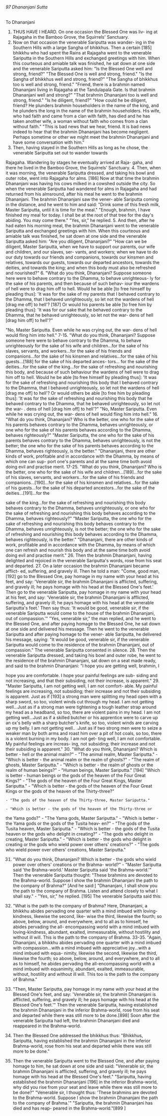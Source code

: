 ###### 97 Dhananjani Sutta

 To Dhananjani

1. THUS HAVE I HEARD. On one occasion the Blessed One was liv-
ing at Rajagaha in the Bamboo Grove, the Squirrels' Sanctuary.
2. Now on that occasion the venerable Sariputta was wander-
ing in the Southern Hills with a large Sangha of bhikkhus. Then a
certain [185] bhikkhu who had spent the Rains at Rajagaha went
to the venerable Sariputta in the Southern Hills and exchanged
greetings with him. When this courteous and amiable talk was
finished, he sat down at one side and the venerable Sariputta
asked him: "Is the Blessed One well and strong, friend?"
"The Blessed One is well and strong, friend."
"Is the Sangha of bhikkhus well and strong, friend?"
"The Sangha of bhikkhus too is well and strong, friend."
"Friend, there is a brahmin named Dhananjani living in
Rajagaha at the Tandulapala Gate. Is that brahmin Dhananjani
well and strong?"
"That brahmin Dhananjani too is well and strong, friend."
"Is he diligent, friend?"
"How could he be diligent, friend? He plunders brahmin
householders in the name of the king, and he plunders the long
in the name of the brahmin householders. His wife, who had
faith and came from a clan with faith, has died and he has taken
another wife, a woman without faith who comes from a clan
without faith."
"This is bad news that we hear, friend. It is bad news indeed
to hear that the brahmin Dhananjani has become negligent.
Perhaps sometime or other we might meet the brahmin
Dhananjani and have some conversation with him."
3. Then, having stayed in the Southern Hills as long as he
chose, the venerable Sariputta set out to wander towards

Rajagaha. Wandering by stages he eventually arrived at Raja-
gaha, and there he lived in the Bamboo Grove, the Squirrels'
Sanctuary.
4. Then, when it was morning, the venerable Sariputta
dressed, and taking his bowl and outer robe, went into Rajagaha
for alms. [186] Now at that time the brahmin Dhananjani was
having his cows milked in a cowshed outside the city. So when
the venerable Sariputta had wandered for alms in Rajagaha and
had returned from his almsround, after his meal he went to the
brahmin Dhananjani. The brahmin Dhananjani saw the vener-
able Sariputta coming in the distance, and he went to him and
said: "Drink some of this fresh milk, Master Sariputta, until it is
time for the meal."
"Enough, brahmin, I have finished my meal for today. I shall be
at the root of that tree for the day's abiding. You may come there."
"Yes, sir," he replied.
5. And then, after he had eaten his morning meal, the brahmin
Dhananjani went to the venerable Sariputta and exchanged
greetings with him. When this courteous and amiable talk was
finished, he sat down at one side and the venerable Sariputta
asked him: "Are you diligent, Dhananjani?"
"How can we be diligent, Master Sariputta, when we have to
support our parents, our wife and children, and our slaves, ser-
vants, and workers; when we have to do our duty towards our
friends and companions, towards our kinsmen and relatives,
towards our guests, towards our departed ancestors, towards
the deities, and towards the king; and when this body must also
be refreshed and nourished?"
6. "What do you think, Dhananjani? Suppose someone here
were to behave contrary to the Dhamma, to behave unrighteous-
ly for the sake of his parents, and then because of such behav-
iour the wardens of hell were to drag him off to hell. Would he
be able [to free himself by pleading thus]: 'It was for the sake of
my parents that I behaved contrary to the Dhamma, that I
behaved unrighteously, so let not the wardens of hell [drag me
off] to hell'? [187] Or would his parents be able [to free him by
pleading thus]: 'It was for our sake that he behaved contrary to
the Dhamma, that he behaved unrighteously, so let not the war-
dens of hell [drag him off] to hell'?"

"No, Master Sariputta. Even while he was crying out, the war-
dens of hell would fling him into hell."
7-15. "What do you think, Dhananjani? Suppose someone
here were to behave contrary to the Dhamma, to behave
unrighteously for the sake of his wife and children...for the sake
of his slaves, servants, and workers...for the sake of his friends
and companions...for the sake of his kinsmen and relatives...for
the sake of his guests...[188] for the sake of his departed ances-
tors... for the sake of the deities...for the sake of the king...for
the sake of refreshing and nourishing this body, and because of
such behaviour the wardens of hell were to drag him off to hell.
Would he be able [to free himself by pleading thus]: 'It was for
the sake of refreshing and nourishing this body that I behaved
contrary to the Dhamma, that I behaved unrighteously, so let
not the wardens of hell [drag me off] to hell'? Or would others
be able [to free him by pleading thus]: 'It was for the sake of
refreshing and nourishing this body that he behaved contrary to
the Dhamma, that he behaved unrighteously, so let not the war-
. dens of hell [drag him off] to hell'?"
"No, Master Sariputta. Even while he was crying out, the war-
dens of hell would fling him into hell."
16. "What do you think, Dhananjani? Who is the better, one
who for the sake of his parents behaves contrary to the Dhamma,
behaves unrighteously, or one who for the sake of his parents
behaves according to the Dhamma, behaves righteously?"
"Master Sariputta, the one who for the sake of his parents
behaves contrary to the Dhamma, behaves unrighteously, is not
the better; the one who for the sake of his parents behaves
according to the Dhamma, behaves righteously, is the better."
"Dhananjani, there are other kinds of work, profitable and in
accordance with the Dhamma, by means of which one can sup-
port one's parents and at the same time both avoid doing evil
and practise merit.
17-25. "What do you think, Dhananjani? Who is the better,
one who for the sake of his wife and children...[189]...for the
sake of his slaves, servants, and workers...for the sake of his
friends and companions...[190]...for the sake of his kinsmen
and relatives...for the sake of his guests...for the sake of his
departed ancestors...for the sake of the deities...[191]...for the

sake of the king...for the sake of refreshing and nourishing this
body behaves contrary to the Dhamma, behaves unrighteously,
or one who for the sake of refreshing and nourishing this body
behaves according to the Dhamma, behaves righteously?"
"Master Sariputta, the one who for the sake of refreshing and
nourishing this body behaves contrary to the Dhamma, behaves
unrighteously, is not the better; the one who for the sake of
refreshing and nourishing this body behaves according to the
Dhamma, behaves righteously, is the better."
"Dhananjani, there are other kinds of work, profitable and in
accordance with the Dhamma, by means of which one can
refresh and nourish this body and at the same time both avoid
doing evil and practise merit."
26. Then the brahmin Dhananjani, having delighted and
rejoiced in the venerable Sariputta's words, rose from his seat
and departed.
27. On a later occasion the brahmin Dhananjani became afflict-
ed, suffering, and gravely ill. Then he told a man: "Come, good
man, [192] go to the Blessed One, pay homage in my name with
your head at his feet, and say: 'Venerable sir, the brahmin
Dhananjani is afflicted, suffering, and gravely ill; he pays
homage with his head at the Blessed One's feet.' Then go to the
venerable Sariputta, pay homage in my name with your head at
his feet, and say: 'Venerable sir, the brahmin Dhananjani is
afflicted, suffering, and gravely ill; he pays homage with his
head at the venerable Sariputta's feet.' Then say thus: 'It would
be good, venerable sir, if the venerable Sariputta would come to
the house of the brahmin Dhananjani, out of compassion.'"
"Yes, venerable sir," the man replied, and he went to the
Blessed One, and after paying homage to the Blessed One, he sat
down at one side and delivered his message. Then he went to
the venerable Sariputta and after paying homage to the vener-
able Sariputta, he delivered his message, saying: "It would be
good, venerable sir, if the venerable Sariputta would come to the
residence of the brahmin Dhananjani, out of compassion." The
venerable Sariputta consented in silence.
28. Then the venerable Sariputta dressed, and taking his bowl
and outer robe, he went to the residence of the brahmin
Dhananjani, sat down on a seat made ready, and said to the
brahmin Dhananjani: "I hope you are getting well, brahmin, I

hope you are comfortable. I hope your painful feelings are sub-
siding and not increasing, and that their subsiding, not their
increase, is apparent."
29. "Master Sariputta, I am not getting well, I am not comfort-
able. My painful feelings are increasing, not subsiding; their
increase and not their subsiding is apparent. Just as if [193] a
strong man were splitting my head open with a sharp sword, so
too, violent winds cut through my head. I am not getting
well...Just as if a strong man were tightening a tough leather
strap around my head as a headband, so too, there are violent
pains in my head. I am not getting well...Just as if a skilled
butcher or his apprentice were to carve up an ox's belly with a
sharp butcher's knife, so too, violent winds are carving up my
belly. I am not getting well.. .Just as if two strong men were to
seize a weaker man by both arms and roast him over a pit of hot
coals, so too, there is a violent burning in my body. I am not get-
ting well, I am not comfortable. My painful feelings are increas-
ing, not subsiding; their increase and not their subsiding is
apparent."
30. "What do you think, Dhananjani? Which is better - hell or
the animal malm?" - "The animal realm, Master Sariputta." -
"Which is better - the animal realm or the realm of ghosts?" -
"The realm of ghosts, Master Sariputta." - "Which is better - the
realm of ghosts or the realm of human beings?" - "Human
beings, Master Sariputta." [194] "Which is better - human
beings or the gods of the heaven of the Four Great Kings?" -
"The gods of the heaven of the Four Great Kings, Master
Sariputta." - "Which is better - the gods of the heaven of the
Four Great Kings or the gods of the heaven of the Thirty-three?"

    - "The gods of the heaven of the Thirty-three, Master Sariputta."

    - "Which is better - the gods of the heaven of the Thirty-three or
the Yama gods?" - "The Yama gods, Master Sariputta." -
"Which is better - the Yama gods or the gods of the Tusita heav-
en?" - "The gods of the Tusita heaven, Master Sariputta." -
"Which is better - the gods of the Tusita heaven or the gods who
delight in creating?" - "The gods who delight in creating,
Master Sariputta." - "Which is better - the gods who delight in
creating or the gods who wield power over others' creations?" -
"The gods who wield power over others' creations, Master
Sariputta."

31. "What do you think, Dhananjani? Which is better - the
gods who wield power over others' creations or the Brahma-
world?" - "Master Sariputta said 'the Brahma-world.' Master
Sariputta said 'the Brahma-world.'"
Then the venerable Sariputta thought: "These brahmins are
devoted to the Brahma-world. Suppose I show the brahmin
Dhananjani the path to the company of Brahma?" [And he said:]
"Dhananjani, I shall show you the path to the company of
Brahma. Listen and attend closely to what I shall say." - "Yes,
sir," he replied. [195] The venerable Sariputta said this:
32. "What is the path to the company of Brahma? Here,
Dhananjani, a bhikkhu abides pervading one quarter with a
mind imbued with loving-kindness, likewise the second, like-
wise the third, likewise the fourth; so above, below, around, and
everywhere, and to all as to himself, he abides pervading the all-
encompassing world with a mind imbued with loving-kindness,
abundant, exalted, immeasurable, without hostility and without
ill will. This is the path to the company of Brahma.
33-35. "Again, Dhananjani, a bhikkhu abides pervading one
quarter with a mind imbued with compassion...with a mind
imbued with appreciative joy...with a mind imbued with equa-
nimity, likewise the second, likewise the third, likewise the
fourth; so above, below, around, and everywhere, and to all as
to himself, he abides pervading the all-encompassing world
with a mind imbued with equanimity, abundant, exalted,
immeasurable, without, hostility and without ill will. This too is
the path to the company of Brahma."
36. "Then, Master Sariputta, pay homage in my name with
your head at the Blessed One's feet, and say: 'Venerable sir, the
brahmin Dhananjani is afflicted, suffering, and gravely ill; he
pays homage with his head at the Blessed One's feet.'"
Then the venerable Sariputta, having established the brahmin
Dhananjani in the inferior Brahma-world, rose from his seat and
departed while there was still more to be done.[898] Soon after the
venerable Sariputta had left, the brahmin Dhananjani died and
reappeared in the Brahma-world.
37. Then the Blessed One addressed the bhikkhus thus:
"Bhikkhus, Sariputta, having established the brahmin
Dhananjani in the inferior Brahma-world, rose from his seat and
departed while there was still more to be done."

38. Then the venerable Sariputta went to the Blessed One, and
after paying homage to him, he sat down at one side and said:
"Venerable sir, the brahmin Dhananjani is afflicted, suffering,
and gravely ill; he pays homage with his head at the Blessed
One's feet."
"Sariputta, having established the brahmin Dhananjani [196]
in the inferior Brahma-world, why did you rise from your seat
and leave while there was still more to be done?"
"Venerable sir, I thought thus: 'These brahmins are devoted to
the Brahma-world. Suppose I show the brahmin Dhananjani the
path to the company of Brahma.'"
"Sariputta, the brahmin Dhananjani has died and has reap-
peared in the Brahma-world."[899 ]
